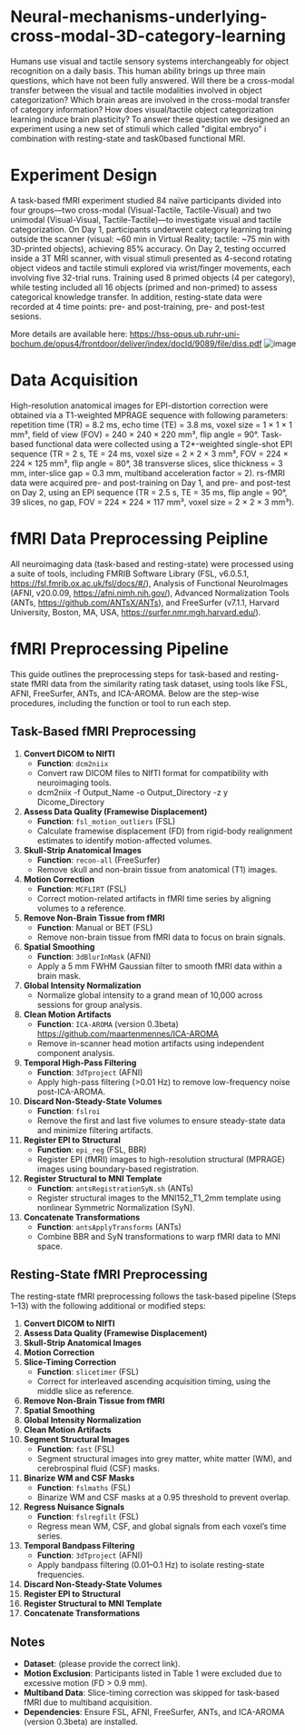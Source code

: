 # Neural-mechanisms-underlying-cross-modal-3D-category-learning
Humans use visual and tactile sensory systems interchangeably for object recognition on a daily basis. This human ability brings up three main questions, which have not been fully answered. Will there be a cross-modal transfer between the visual and tactile modalities involved in object categorization? Which brain areas are involved in the cross-modal transfer of category information? How does visual/tactile object categorization learning induce brain plasticity? To answer these question we designed an experiment using a new set of stimuli which called "digital embryo" i combination with resting-state and task0based functional MRI. 

# Experiment Design
A task-based fMRI experiment studied 84 naïve participants divided into four groups—two cross-modal (Visual-Tactile, Tactile-Visual) and two unimodal (Visual-Visual, Tactile-Tactile)—to investigate visual and tactile categorization. On Day 1, participants underwent category learning training outside the scanner (visual: ~60 min in Virtual Reality; tactile: ~75 min with 3D-printed objects), achieving 85% accuracy. On Day 2, testing occurred inside a 3T MRI scanner, with visual stimuli presented as 4-second rotating object videos and tactile stimuli explored via wrist/finger movements, each involving five 32-trial runs. Training used 8 primed objects (4 per category), while testing included all 16 objects (primed and non-primed) to assess categorical knowledge transfer. In addition, resting-state data were recorded at 4 time points: pre- and post-training, pre- and post-test sesions.

More details are available here: https://hss-opus.ub.ruhr-uni-bochum.de/opus4/frontdoor/deliver/index/docId/9089/file/diss.pdf 
![image](https://github.com/user-attachments/assets/87e7adf3-8ded-466e-a3d0-4b3740604e77)


# Data Acquisition
High-resolution anatomical images for EPI-distortion correction were obtained via a T1-weighted MPRAGE sequence with following parameters: repetition time (TR) = 8.2 ms, echo time (TE) = 3.8 ms, voxel size = 1 × 1 × 1 mm³, field of view (FOV) = 240 × 240 × 220 mm³, flip angle = 90°. Task-based functional data were collected using a T2*-weighted single-shot EPI sequence (TR = 2 s, TE = 24 ms, voxel size = 2 × 2 × 3 mm³, FOV = 224 × 224 × 125 mm³, flip angle = 80°, 38 transverse slices, slice thickness = 3 mm, inter-slice gap = 0.3 mm, multiband acceleration factor = 2). rs-fMRI data were acquired pre- and post-training on Day 1, and pre- and post-test on Day 2, using an EPI sequence (TR = 2.5 s, TE = 35 ms, flip angle = 90°, 39 slices, no gap, FOV = 224 × 224 × 117 mm³, voxel size = 2 × 2 × 3 mm³). 

# fMRI Data Preprocessing Peipline
 All  neuroimaging data (task-based and resting-state) were processed using a suite of tools, including FMRIB Software Library (FSL, v6.0.5.1, https://fsl.fmrib.ox.ac.uk/fsl/docs/#/), Analysis of Functional NeuroImages (AFNI, v20.0.09, https://afni.nimh.nih.gov/), Advanced Normalization Tools (ANTs, https://github.com/ANTsX/ANTs), and FreeSurfer (v7.1.1, Harvard University, Boston, MA, USA, https://surfer.nmr.mgh.harvard.edu/). 

# fMRI Preprocessing Pipeline

This guide outlines the preprocessing steps for task-based and resting-state fMRI data from the similarity rating task dataset, using tools like FSL, AFNI, FreeSurfer, ANTs, and ICA-AROMA. Below are the step-wise procedures, including the function or tool to run each step.

## Task-Based fMRI Preprocessing

1. **Convert DICOM to NIfTI**
   - **Function**: `dcm2niix`
   - Convert raw DICOM files to NIfTI format for compatibility with neuroimaging tools.
   - dcm2niix -f Output_Name -o Output_Directory -z y Dicome_Directory
2. **Assess Data Quality (Framewise Displacement)**
   - **Function**: `fsl_motion_outliers` (FSL)
   - Calculate framewise displacement (FD) from rigid-body realignment estimates to identify motion-affected volumes.
3. **Skull-Strip Anatomical Images**
   - **Function**: `recon-all` (FreeSurfer)
   - Remove skull and non-brain tissue from anatomical (T1) images.
4. **Motion Correction**
   - **Function**: `MCFLIRT` (FSL)
   - Correct motion-related artifacts in fMRI time series by aligning volumes to a reference.
5. **Remove Non-Brain Tissue from fMRI**
   - **Function**: Manual or BET (FSL)
   - Remove non-brain tissue from fMRI data to focus on brain signals.
6. **Spatial Smoothing**
   - **Function**: `3dBlurInMask` (AFNI)
   - Apply a 5 mm FWHM Gaussian filter to smooth fMRI data within a brain mask.
7. **Global Intensity Normalization**
   - Normalize global intensity to a grand mean of 10,000 across sessions for group analysis.
8. **Clean Motion Artifacts**
   - **Function**: `ICA-AROMA` (version 0.3beta) https://github.com/maartenmennes/ICA-AROMA
   - Remove in-scanner head motion artifacts using independent component analysis.
9. **Temporal High-Pass Filtering**
   - **Function**: `3dTproject` (AFNI)
   - Apply high-pass filtering (>0.01 Hz) to remove low-frequency noise post-ICA-AROMA.
10. **Discard Non-Steady-State Volumes**
    - **Function**:  `fslroi`
    - Remove the first and last five volumes to ensure steady-state data and minimize filtering artifacts.
11. **Register EPI to Structural**
    - **Function**: `epi_reg` (FSL, BBR)
    - Register EPI (fMRI) images to high-resolution structural (MPRAGE) images using boundary-based registration.
12. **Register Structural to MNI Template**
    - **Function**: `antsRegistrationSyN.sh` (ANTs)
    - Register structural images to the MNI152_T1_2mm template using nonlinear Symmetric Normalization (SyN).
13. **Concatenate Transformations**
    - **Function**: `antsApplyTransforms` (ANTs)
    - Combine BBR and SyN transformations to warp fMRI data to MNI space.

## Resting-State fMRI Preprocessing
The resting-state fMRI preprocessing follows the task-based pipeline (Steps 1–13) with the following additional or modified steps:

1. **Convert DICOM to NIfTI**
2. **Assess Data Quality (Framewise Displacement)**
3. **Skull-Strip Anatomical Images**
4. **Motion Correction**
5. **Slice-Timing Correction**
   - **Function**: `slicetimer` (FSL)
   - Correct for interleaved ascending acquisition timing, using the middle slice as reference.
6. **Remove Non-Brain Tissue from fMRI**
7. **Spatial Smoothing**
8. **Global Intensity Normalization**
9. **Clean Motion Artifacts**
10. **Segment Structural Images**
    - **Function**: `fast` (FSL)
    - Segment structural images into grey matter, white matter (WM), and cerebrospinal fluid (CSF) masks.
11. **Binarize WM and CSF Masks**
    - **Function**: `fslmaths` (FSL)
    - Binarize WM and CSF masks at a 0.95 threshold to prevent overlap.
12. **Regress Nuisance Signals**
    - **Function**: `fslregfilt` (FSL)
    - Regress mean WM, CSF, and global signals from each voxel’s time series.
13. **Temporal Bandpass Filtering**
    - **Function**: `3dTproject` (AFNI)
    - Apply bandpass filtering (0.01–0.1 Hz) to isolate resting-state frequencies.
14. **Discard Non-Steady-State Volumes**
15. **Register EPI to Structural**
16. **Register Structural to MNI Template**
17. **Concatenate Transformations**

## Notes
- **Dataset**: (please provide the correct link).
- **Motion Exclusion**: Participants listed in Table 1 were excluded due to excessive motion (FD > 0.9 mm).
- **Multiband Data**: Slice-timing correction was skipped for task-based fMRI due to multiband acquisition.
- **Dependencies**: Ensure FSL, AFNI, FreeSurfer, ANTs, and ICA-AROMA (version 0.3beta) are installed.

